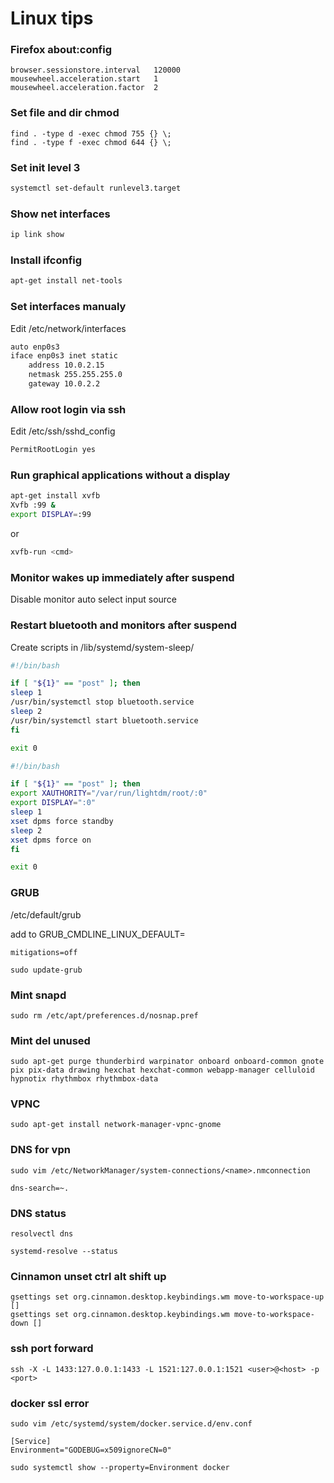 # Linux tips

### Firefox about:config

```
browser.sessionstore.interval	120000
mousewheel.acceleration.start	1
mousewheel.acceleration.factor	2
```

### Set file and dir chmod

```
find . -type d -exec chmod 755 {} \;
find . -type f -exec chmod 644 {} \;
```

### Set init level 3

```bash
systemctl set-default runlevel3.target
```

### Show net interfaces

```bash
ip link show
```

### Install ifconfig

```bash
apt-get install net-tools
```

### Set interfaces manualy

Edit /etc/network/interfaces

```bash
auto enp0s3
iface enp0s3 inet static
	address 10.0.2.15
	netmask 255.255.255.0
	gateway 10.0.2.2
```

### Allow root login via ssh

Edit /etc/ssh/sshd_config

```bash
PermitRootLogin yes
```

### Run graphical applications without a display

```bash
apt-get install xvfb
Xvfb :99 &
export DISPLAY=:99
```

or

```bash
xvfb-run <cmd>
```

### Monitor wakes up immediately after suspend

Disable monitor auto select input source

### Restart bluetooth and monitors after suspend

Create scripts in /lib/systemd/system-sleep/

```bash
#!/bin/bash

if [ "${1}" == "post" ]; then
sleep 1
/usr/bin/systemctl stop bluetooth.service
sleep 2
/usr/bin/systemctl start bluetooth.service
fi

exit 0
```

```bash
#!/bin/bash

if [ "${1}" == "post" ]; then
export XAUTHORITY="/var/run/lightdm/root/:0"
export DISPLAY=":0"
sleep 1
xset dpms force standby
sleep 2
xset dpms force on
fi

exit 0
```

### GRUB

/etc/default/grub

add to GRUB_CMDLINE_LINUX_DEFAULT=

```
mitigations=off
```

```
sudo update-grub
```

### Mint snapd

```
sudo rm /etc/apt/preferences.d/nosnap.pref
```

### Mint del unused

```
sudo apt-get purge thunderbird warpinator onboard onboard-common gnote pix pix-data drawing hexchat hexchat-common webapp-manager celluloid hypnotix rhythmbox rhythmbox-data
```

### VPNC

```
sudo apt-get install network-manager-vpnc-gnome
```

### DNS for vpn

```
sudo vim /etc/NetworkManager/system-connections/<name>.nmconnection
```

```
dns-search=~.
```

### DNS status

```
resolvectl dns

systemd-resolve --status
```

### Cinnamon unset ctrl alt shift up

```
gsettings set org.cinnamon.desktop.keybindings.wm move-to-workspace-up []
gsettings set org.cinnamon.desktop.keybindings.wm move-to-workspace-down []
```

### ssh port forward

```
ssh -X -L 1433:127.0.0.1:1433 -L 1521:127.0.0.1:1521 <user>@<host> -p <port>
```

### docker ssl error

```
sudo vim /etc/systemd/system/docker.service.d/env.conf
```

```
[Service]
Environment="GODEBUG=x509ignoreCN=0"
```

```
sudo systemctl show --property=Environment docker
```
